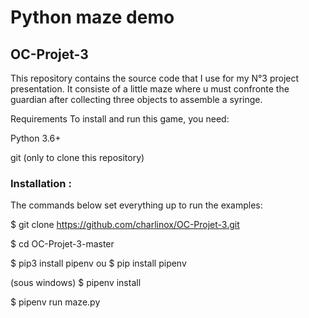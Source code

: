
# Python maze demo
## OC-Projet-3

This repository contains the source code that I use for my N°3 project presentation. It consiste of a little maze where u must confronte the guardian after collecting three objects to assemble a syringe.

Requirements
To install and run this game, you need:

Python 3.6+

git (only to clone this repository)

### Installation :
The commands below set everything up to run the examples:

$ git clone https://github.com/charlinox/OC-Projet-3.git

$ cd OC-Projet-3-master

$ pip3 install pipenv ou $ pip install pipenv

(sous windows) $ pipenv install

$ pipenv run maze.py


